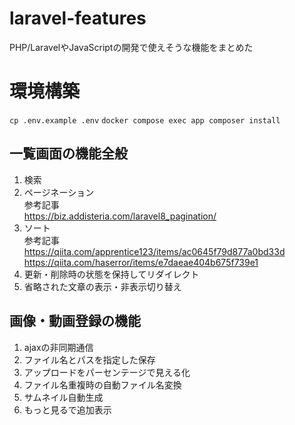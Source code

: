 # laravel-features
PHP/LaravelやJavaScriptの開発で使えそうな機能をまとめた

# 環境構築
`cp .env.example .env`
`docker compose exec app composer install`


## 一覧画面の機能全般
1. 検索
2. ページネーション<br>
    参考記事<br>
    https://biz.addisteria.com/laravel8_pagination/
3. ソート<br>
    参考記事<br>
    https://qiita.com/apprentice123/items/ac0645f79d877a0bd33d<br>
    https://qiita.com/haserror/items/e7daeae404b675f739e1
4. 更新・削除時の状態を保持してリダイレクト<br>
5. 省略された文章の表示・非表示切り替え<br>

## 画像・動画登録の機能
1. ajaxの非同期通信
2. ファイル名とパスを指定した保存
3. アップロードをパーセンテージで見える化
4. ファイル名重複時の自動ファイル名変換
5. サムネイル自動生成
6. もっと見るで追加表示

